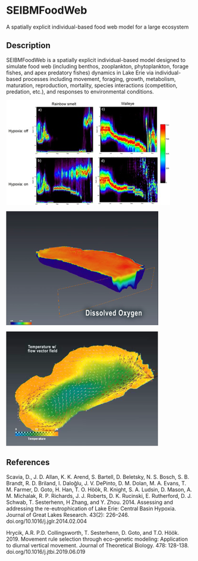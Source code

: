 # SEIBMFoodWeb
A spatially explicit individual-based food web model for a large ecosystem

## Description 
SEIBMFoodWeb is a spatially explicit individual-based model designed to simulate food web (including benthos, zooplankton, phytoplankton, forage fishes, and apex predatory fishes) dynamics in Lake Erie via individual-based processes including movement, foraging, growth, metabolism, maturation, reproduction, mortality, species interactions (competition, predation, etc.), and responses to environmental conditions.

![alt text](https://github.com/dgoto2/SEIBMFoodWeb/blob/main/ecofore_ems/ibm1.jpg?raw=true)

![alt text](https://github.com/dgoto2/SEIBMFoodWeb/blob/main/ecofore_ems/ibm2.png?raw=true)

![alt text](https://github.com/dgoto2/SEIBMFoodWeb/blob/main/ecofore_ems/ibm3.png?raw=true)

## References
Scavia, D., J. D. Allan, K. K. Arend, S. Bartell, D. Beletsky, N. S. Bosch, S. B. Brandt, R. D. Briland, I. Daloğlu, J. V. DePinto, D. M. Dolan, M. A. Evans, T. M. Farmer, D. Goto, H. Han, T. O. Höök, R. Knight, S. A. Ludsin, D. Mason, A. M. Michalak, R. P. Richards, J. J. Roberts, D. K. Rucinski, E. Rutherford, D. J. Schwab, T. Sesterhenn, H Zhang, and Y. Zhou. 2014. Assessing and addressing the re-eutrophication of Lake Erie: Central Basin Hypoxia. Journal of Great Lakes Research. 43(2): 226–246. doi.org/10.1016/j.jglr.2014.02.004

Hrycik, A.R.  P.D. Collingsworth, T. Sesterhenn, D. Goto, and T.O. Höök. 2019. Movement rule selection through eco-genetic modeling: Application to diurnal vertical movement. Journal of Theoretical Biology. 478: 128-138.  doi.org/10.1016/j.jtbi.2019.06.019
